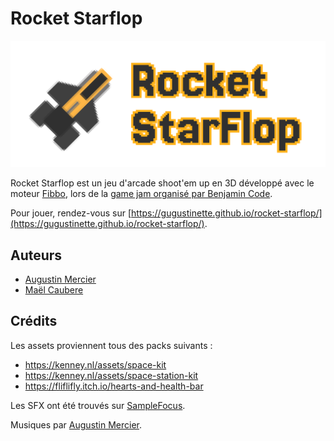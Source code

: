 # Rocket Starflop

![Rocket Starflop](./public/logo.png)

Rocket Starflop est un jeu d'arcade shoot'em up en 3D développé avec le moteur [Fibbo](https://fibbo.dev), lors de la [game jam organisé par Benjamin Code](https://x.com/benjamincode/status/1847283362370908418).

Pour jouer, rendez-vous sur [https://gugustinette.github.io/rocket-starflop/](https://gugustinette.github.io/rocket-starflop/).

## Auteurs

- [Augustin Mercier](https://github.com/gugustinette)
- [Maël Caubere](https://github.com/oulahoop)

## Crédits

Les assets proviennent tous des packs suivants :
- https://kenney.nl/assets/space-kit
- https://kenney.nl/assets/space-station-kit
- https://fliflifly.itch.io/hearts-and-health-bar

Les SFX ont été trouvés sur [SampleFocus](https://samplefocus.com/).

Musiques par [Augustin Mercier](https://github.com/gugustinette).
